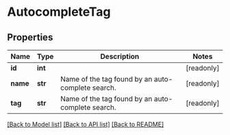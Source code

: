 # AutocompleteTag

## Properties
Name | Type | Description | Notes
------------ | ------------- | ------------- | -------------
**id** | **int** |  | [readonly] 
**name** | **str** | Name of the tag found by an auto-complete search. | [readonly] 
**tag** | **str** | Name of the tag found by an auto-complete search. | [readonly] 

[[Back to Model list]](../README.md#documentation-for-models) [[Back to API list]](../README.md#documentation-for-api-endpoints) [[Back to README]](../README.md)


